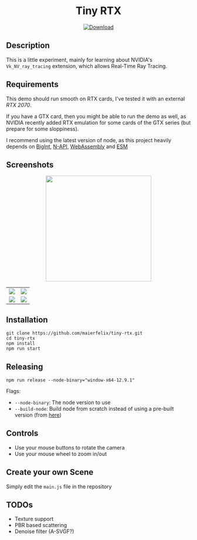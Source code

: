 <h1 align="center">Tiny RTX</h1>

<p align="center">
    <a href="https://github.com/maierfelix/tiny-rtx/releases/latest"><img alt="Download" src="https://i.imgur.com/WFhqKC1.png"></a>
</p>

## Description

This is a little experiment, mainly for learning about NVIDIA's `Vk_NV_ray_tracing` extension, which allows Real-Time Ray Tracing. 

## Requirements

This demo should run smooth on RTX cards, I've tested it with an external *RTX 2070*.

If you have a GTX card, then you might be able to run the demo as well, as NVIDIA recently added RTX emulation for some cards of the GTX series (but prepare for some sloppiness).

I recommend using the latest version of node, as this project heavily depends on [BigInt](https://developer.mozilla.org/en-US/docs/Web/JavaScript/Reference/Global_Objects/BigInt), [N-API](https://nodejs.org/api/n-api.html), [WebAssembly](https://developer.mozilla.org/en-US/docs/WebAssembly) and [ESM](https://nodejs.org/api/esm.html)

## Screenshots

<p align="center">
  <a href="https://www.youtube.com/watch?v=ak2bvDGjzdM"><img src="https://i.imgur.com/pKerS1J.gif" height="288"></a>
</p>

|  |  |
:-------------------------:|:-------------------------:
<img src="https://i.imgur.com/Lnnk68k.png">  |  <img src="https://i.imgur.com/H8nIv6r.png">
<img src="https://i.imgur.com/5KOxFS1.png">  |  <img src="https://i.imgur.com/wPr1TH5.png">

## Installation

````
git clone https://github.com/maierfelix/tiny-rtx.git
cd tiny-rtx
npm install
npm run start
````

## Releasing

````
npm run release --node-binary="window-x64-12.9.1"
````

Flags:
  - `--node-binary`: The node version to use
  - `--build-node`: Build node from scratch instead of using a pre-built version (from [here](https://github.com/nexe/nexe/releases))

## Controls

 - Use your mouse buttons to rotate the camera
 - Use your mouse wheel to zoom in/out

## Create your own Scene

Simply edit the `main.js` file in the repository

## TODOs

 - Texture support
 - PBR based scattering
 - Denoise filter (A-SVGF?)
 
